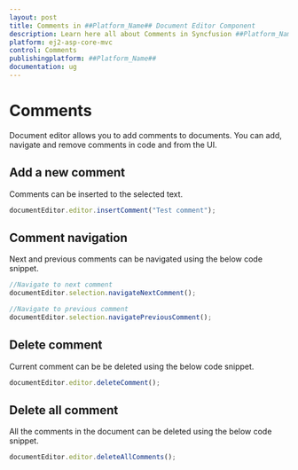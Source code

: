 ```yaml
---
layout: post
title: Comments in ##Platform_Name## Document Editor Component
description: Learn here all about Comments in Syncfusion ##Platform_Name## Document Editor component and more.
platform: ej2-asp-core-mvc
control: Comments
publishingplatform: ##Platform_Name##
documentation: ug
---
```



# Comments

Document editor allows you to add comments to documents. You can add, navigate and remove comments in code and from the UI.

## Add a new comment

Comments can be inserted to the selected text.

```typescript
documentEditor.editor.insertComment("Test comment");
```

## Comment navigation

Next and previous comments can be navigated using the below code snippet.

```typescript
//Navigate to next comment
documentEditor.selection.navigateNextComment();

//Navigate to previous comment
documentEditor.selection.navigatePreviousComment();
```

## Delete comment

Current comment can be be deleted using the below code snippet.

```typescript
documentEditor.editor.deleteComment();
```

## Delete all comment

All the comments in the document can be deleted using the below code snippet.

```typescript
documentEditor.editor.deleteAllComments();
```
